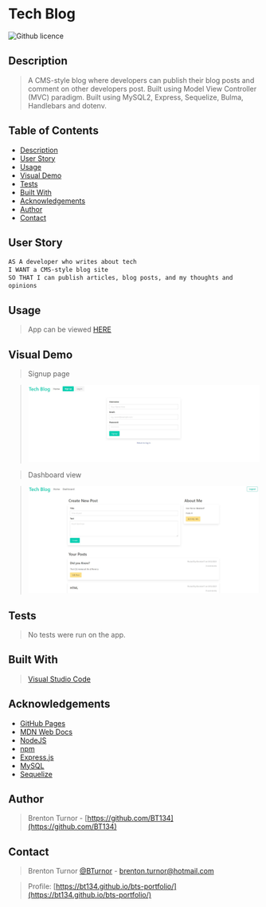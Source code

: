 # Tech Blog 
![Github licence](http://img.shields.io/badge/license-MIT-blue.svg)
## Description

> A CMS-style blog where developers can publish their blog posts and comment on other developers post. Built using Model View Controller (MVC) paradigm. Built using MySQL2, Express, Sequelize, Bulma, Handlebars and dotenv.

 ## Table of Contents 
  - [Description](#description)
  - [User Story](#user-story)
  - [Usage](#usage)
  - [Visual Demo](#visual-demo)
  - [Tests](#tests)
  - [Built With](#built-with)
  - [Acknowledgements](#acknowledgements)
  - [Author](#author)
  - [Contact](#contact)

## User Story
```
AS A developer who writes about tech
I WANT a CMS-style blog site
SO THAT I can publish articles, blog posts, and my thoughts and opinions
```

## Usage

> App can be viewed [HERE]()

## Visual Demo

>Signup page

><img src="assets\images\signup-screen.JPG" alt= "Screenshot of signup screen">

>Dashboard view

><img src="assets\images\dashboard-screen.JPG" alt="Screenshot of dashboard screen">

## Tests

> No tests were run on the app.

## Built With

> [Visual Studio Code](https://code.visualstudio.com/)

## Acknowledgements

* [GitHub Pages](https://pages.github.com)
* [MDN Web Docs](https://developer.mozilla.org/en-US/)
* [NodeJS](https://nodejs.org/en/)
* [npm](https://www.npmjs.com/)
* [Express.js](https://expressjs.com/)
* [MySQL](https://www.mysql.com/)
* [Sequelize](https://sequelize.org/)

## Author

> Brenton Turnor - [https://github.com/BT134](https://github.com/BT134)

## Contact 

> Brenton Turnor [@BTurnor](https://twitter.com/BTurnor) - brenton.turnor@hotmail.com

> Profile: [https://bt134.github.io/bts-portfolio/](https://bt134.github.io/bts-portfolio/)